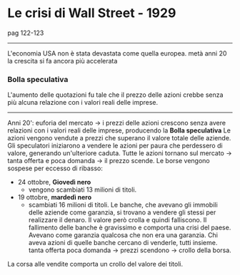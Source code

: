 # Le crisi di Wall Street - 1929 
pag 122-123
___

L'economia USA non è stata devastata come quella europea. 
metà anni 20 la crescita si fa ancora più accelerata
### Bolla speculativa
L'aumento delle quotazioni fu tale che il prezzo delle azioni crebbe senza più alcuna relazione con i valori reali delle imprese. 
___ 
Anni 20': euforia del mercato -> i prezzi delle azioni crescono senza avere relazioni con i valori reali delle imprese, producendo la **Bolla speculativa**
Le azioni vengono vendute a prezzi che superano il valore totale delle aziende. 
Gli speculatori iniziarono a vendere le azioni per paura che perdessero di valore, generando un'ulteriore caduta. Tutte le azioni tornano sul mercato -> tanta offerta e poca domanda -> il prezzo scende. 
Le borse vengono sospese per eccesso di ribasso: 
- 24 ottobre, **Giovedì nero**
	- vengono scambiati 13 milioni di titoli. 
- 19 ottobre, **mardedì nero** 
	- scambiati 16 milioni di titoli. 
Le banche, che avevano gli immobili delle aziende come garanzia, si trovano a vendere gli stessi per realizzare il denaro. Il valore però crolla e quindi falliscono. Il fallimento delle banche è gravissimo e comporta una crisi del paese. Avevano come garanzia qualcosa che non era una garanzia. Chi aveva azioni di quelle banche cercano di venderle, tutti insieme. tanta offerta poca domanda -> prezzi scendono -> crollo della borsa. 




La corsa alle vendite comporta un crollo del valore dei titoli. 